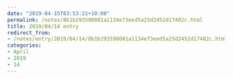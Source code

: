 ```yaml
---
date: "2019-04-15T03:53:21+10:00"
permalink: /notes/8b1b293598081a1134e73eed5a25d2452d17402c.html
title: 2019/04/14 entry
redirect_from:
- /notes/entry/2019/04/14/8b1b293598081a1134e73eed5a25d2452d17402c.html
categories:
- April
- 2019
- 14
---
```


